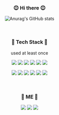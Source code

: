<center>

### 😊 Hi there 😊

![Anurag's GitHub stats](https://github-readme-stats-sand-six-91.vercel.app/api?username=kjmin622&show_icons=true&count_private=true&line_height=24&theme=dracula&hide=stars)
<br>
<br>
<br>
### 🔨 Tech Stack 🔧
used at least once

<a href="" target="_blank"><img src="https://img.shields.io/badge/C++-A8B9CC?style=flat-square&logo=Cplusplus&logoColor=white"/></a>
<a href="" target="_blank"><img src="https://img.shields.io/badge/CSharp-239120?style=flat-square&logo=Csharp&logoColor=white"/></a>
<a href="" target="_blank"><img src="https://img.shields.io/badge/Python-3776AB?style=flat-square&logo=Python&logoColor=white"/></a>
<a href="" target="_blank"><img src="https://img.shields.io/badge/HTML5-E34F26?style=flat-square&logo=HTML5&logoColor=white"/></a>
<a href="" target="_blank"><img src="https://img.shields.io/badge/CSS3-1572B6?style=flat-square&logo=CSS3&logoColor=white"/></a>
<a href="" target="_blank"><img src="https://img.shields.io/badge/JavaScript-F7DF1E?style=flat-square&logo=JavaScript&logoColor=white"/></a>

<a href="" target="_blank"><img src="https://img.shields.io/badge/Unity-FFFFFF?style=flat-square&logo=Unity&logoColor=black"/></a>
<a href="" target="_blank"><img src="https://img.shields.io/badge/Unreal Engine-0E1128?style=flat-square&logo=Unreal Engine&logoColor=White"/></a>
<a href="" target="_blank"><img src="https://img.shields.io/badge/Spring-6DB33F?style=flat-square&logo=Spring&logoColor=white"/></a>
<a href="" target="_blank"><img src="https://img.shields.io/badge/DJango-092E20?style=flat-square&logo=DJango&logoColor=white"/></a>
<a href="" target="_blank"><img src="https://img.shields.io/badge/MySQL-4479A1?style=flat-square&logo=MySQL&logoColor=white"/></a>
<a href="" target="_blank"><img src="https://img.shields.io/badge/Amazon AWS-232F3E?style=flat-square&logo=Amazon AWS&logoColor=white"/></a>
<br>
<br>
<br>
### 🐣 ME 🐣
<a href="mailto:puduck622@gmail.com" target="_blank"><img src="https://img.shields.io/badge/GMail-EA4335?style=flat-square&logo=GMail&logoColor=white"/></a>
<a href="https://pupuduck.tistory.com/" target="_blank"><img src="https://img.shields.io/badge/T tistory-EA4335?style=flat-square&logo=T&logoColor=white"/></a>
<a href="https://www.instagram.com/jm.road/" target="_blank"><img src="https://img.shields.io/badge/Instagram-E4405F?style=flat-square&logo=Instagram&logoColor=white"/></a>


</center>